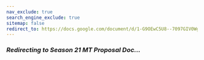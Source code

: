 ```yaml
---
nav_exclude: true
search_engine_exclude: true
sitemap: false
redirect_to: https://docs.google.com/document/d/1-G9OEwC5U8--7097GIV0WgbdyM7R9EqBG0zTlBOVXl4/
---
```


### ***Redirecting to Season 21 MT Proposal Doc...***
